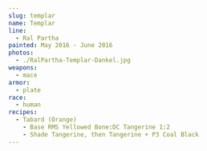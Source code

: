 ```yaml
---
slug: templar
name: Templar
line:
  - Ral Partha
painted: May 2016 - June 2016
photos:
  - ./RalPartha-Templar-Dankel.jpg
weapons:
  - mace
armor:
  - plate
race:
  - human
recipes:
  - Tabard (Orange)
    - Base RMS Yellowed Bone:DC Tangerine 1:2
    - Shade Tangerine, then Tangerine + P3 Coal Black
---
```

